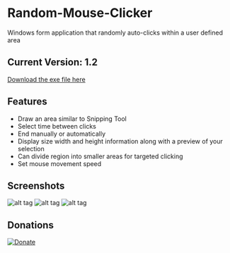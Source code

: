 # Random-Mouse-Clicker

Windows form application that randomly auto-clicks within a user defined area


## Current Version: 1.2
[Download the exe file here](https://sourceforge.net/projects/random-mouse-clicker/files/)

## Features 
- Draw an area similar to Snipping Tool
- Select time between clicks
- End manually or automatically
- Display size width and height information along with a preview of your selection
- Can divide region into smaller areas for targeted clicking
- Set mouse movement speed

## Screenshots
![alt tag](https://github.com/milan102/Random-Mouse-Clicker/blob/master/sample%20images/sample1.png)
![alt tag](https://github.com/milan102/Random-Mouse-Clicker/blob/master/sample%20images/sample2.png)
![alt tag](https://github.com/milan102/Random-Mouse-Clicker/blob/master/sample%20images/sample3.png)

## Donations
[![Donate](https://www.paypalobjects.com/en_US/i/btn/btn_donateCC_LG.gif)](https://www.paypal.com/cgi-bin/webscr?cmd=_donations&business=HL3P4UC2JKEAN&lc=US&item_name=Milan%27s%20Software&currency_code=USD&bn=PP%2dDonationsBF%3abtn_donateCC_LG%2egif%3aNonHosted)
